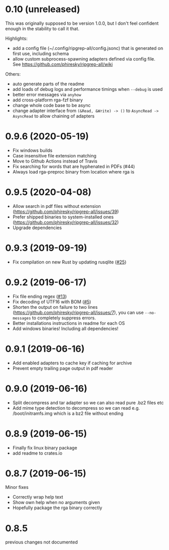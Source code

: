 # 0.10 (unreleased)

This was originally supposed to be version 1.0.0, but I don't feel confident enough in the stability to call it that.

Highlights:

- add a config file (~/.config/ripgrep-all/config.jsonc) that is generated on first use, including schema
- allow custom subprocess-spawning adapters defined via config file. See https://github.com/phiresky/ripgrep-all/wiki

Others:

- auto generate parts of the readme
- add loads of debug logs and performance timings when `--debug` is used
- better error messages via `anyhow`
- add cross-platform rga-fzf binary
- change whole code base to be async
- change adapter interface from `(&Read, &Write) -> ()` to `AsyncRead -> AsyncRead` to allow chaining of adapters

# 0.9.6 (2020-05-19)

- Fix windows builds
- Case insensitive file extension matching
- Move to Github Actions instead of Travis
- Fix searching for words that are hyphenated in PDFs (#44)
- Always load rga-preproc binary from location where rga is

# 0.9.5 (2020-04-08)

- Allow search in pdf files without extension (https://github.com/phiresky/ripgrep-all/issues/39)
- Prefer shipped binaries to system-installed ones (https://github.com/phiresky/ripgrep-all/issues/32)
- Upgrade dependencies

# 0.9.3 (2019-09-19)

- Fix compilation on new Rust by updating rusqlite ([#25](https://github.com/phiresky/ripgrep-all/pull/25))

# 0.9.2 (2019-06-17)

- Fix file ending regex ([#13](https://github.com/phiresky/ripgrep-all/issues/13))
- Fix decoding of UTF16 with BOM ([#5](https://github.com/phiresky/ripgrep-all/issues/5))
- Shorten the output on failure to two lines (https://github.com/phiresky/ripgrep-all/issues/7), you can use `--no-messages` to completely suppress errors.
- Better installations instructions in readme for each OS
- Add windows binaries! Including all dependencies!

# 0.9.1 (2019-06-16)

- Add enabled adapters to cache key if caching for archive
- Prevent empty trailing page output in pdf reader

# 0.9.0 (2019-06-16)

- Split decompress and tar adapter so we can also read pure .bz2 files etc
- Add mime type detection to decompress so we can read e.g. /boot/initramfs.img which is a bz2 file without ending

# 0.8.9 (2019-06-15)

- Finally fix linux binary package
- add readme to crates.io

# 0.8.7 (2019-06-15)

Minor fixes

- Correctly wrap help text
- Show own help when no arguments given
- Hopefully package the rga binary correctly

# 0.8.5

previous changes not documented
